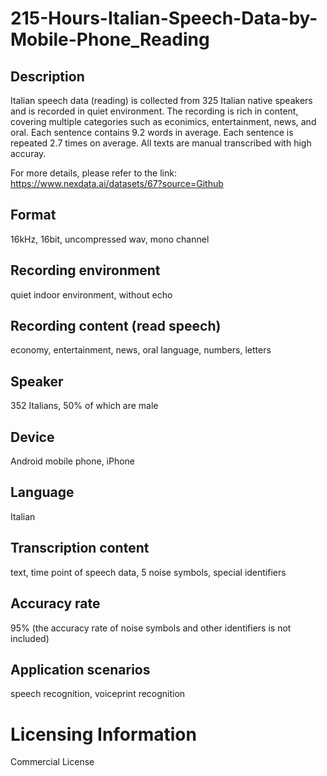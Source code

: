 # 215-Hours-Italian-Speech-Data-by-Mobile-Phone_Reading


## Description
Italian speech data (reading) is collected from 325 Italian native speakers and is recorded in quiet environment. The recording is rich in content, covering multiple categories such as econimics, entertainment, news, and oral. Each sentence contains 9.2 words in average. Each sentence is repeated 2.7 times on average. All texts are manual transcribed with high accuray.

For more details, please refer to the link: https://www.nexdata.ai/datasets/67?source=Github


## Format
16kHz, 16bit, uncompressed wav, mono channel

## Recording environment
quiet indoor environment, without echo

## Recording content (read speech)
economy, entertainment, news, oral language, numbers, letters

## Speaker
352 Italians, 50% of which are male

## Device
Android mobile phone, iPhone

## Language
Italian

## Transcription content
text, time point of speech data, 5 noise symbols, special identifiers

## Accuracy rate
95% (the accuracy rate of noise symbols and other identifiers is not included)

## Application scenarios
speech recognition, voiceprint recognition

# Licensing Information
Commercial License
